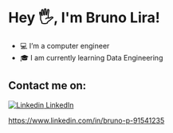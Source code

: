 # Hey 🖐, I'm Bruno Lira!
- 💻 I’m a computer engineer
- 🎓 I am currently learning Data Engineering

## Contact me on: 
[![Linkedin](https://i.stack.imgur.com/gVE0j.png) LinkedIn](https://www.linkedin.com/)


https://www.linkedin.com/in/bruno-p-91541235

<!---
BrunoPontesLira/BrunoPontesLira is a ✨ special ✨ repository because its `README.md` (this file) appears on your GitHub profile.
You can click the Preview link to take a look at your changes.
--->

